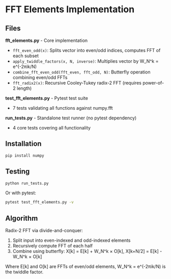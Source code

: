 # FFT Elements Implementation

## Files

**fft_elements.py** - Core implementation
- `fft_even_odd(x)`: Splits vector into even/odd indices, computes FFT of each subset
- `apply_twiddle_factors(x, N, inverse)`: Multiplies vector by W_N^k = e^(-2πik/N)
- `combine_fft_even_odd(fft_even, fft_odd, N)`: Butterfly operation combining even/odd FFTs
- `fft_radix2(x)`: Recursive Cooley-Tukey radix-2 FFT (requires power-of-2 length)

**test_fft_elements.py** - Pytest test suite
- 7 tests validating all functions against numpy.fft

**run_tests.py** - Standalone test runner (no pytest dependency)
- 4 core tests covering all functionality

## Installation

```bash
pip install numpy
```

## Testing

```bash
python run_tests.py
```

Or with pytest:
```bash
pytest test_fft_elements.py -v
```

## Algorithm

Radix-2 FFT via divide-and-conquer:
1. Split input into even-indexed and odd-indexed elements
2. Recursively compute FFT of each half
3. Combine using butterfly: X[k] = E[k] + W_N^k × O[k], X[k+N/2] = E[k] - W_N^k × O[k]

Where E[k] and O[k] are FFTs of even/odd elements, W_N^k = e^(-2πik/N) is the twiddle factor.